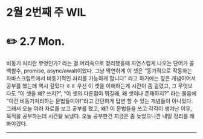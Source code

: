 # 2월 2번째 주 WIL

# ✏️ 2.7 **Mon.**

비동기 처리란 무엇인가? 라는 걸 머리속으로 정리했을때 자연스럽게 나오는 단어가 콜백함수, promise, async/await이었다. 그냥 막연하게 이 셋은 “동기적으로 작동하는 자바스크립트에서 비동기적인 처리를 가능하게 합니다" 라고 하기에는 깊은 개념이어서 공부를 했는데 역시 깊었다 ㅎㅎ 우선 이 셋을 이해하는게 시간이 좀 걸렸고, 그 무엇보다도 “이 셋을 왜? 쓰지?”, “이 셋의 다른점이 뭐길래, 왜 셋이나 존재하지?” 라는 물음에 “이건 비동기처리하는 문법들이야!”라고 간단하게 답변 할 수 있는 개념들이 아니었다. 그래서 오늘 여러 자료를 보고 공부를 했고, 왜? 이 문법들을 쓰고 각각이 생겨난 이유,목적을 공부하는데 시간을 보냈다. 오늘 공부한건 지금은 좀 늦었으니깐 내일 정리를 해봐야겠다.

---
